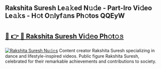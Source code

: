 ## Rakshita Suresh Le𝚊𝚔ed N𝚞𝚍e - Part-Iro Vi𝚍eo Le𝚊𝚔s - H𝚘t O𝚗lyf𝚊ns Ph𝚘tos QQEyW

# <h2><a href="http://hf226gk.feru.top/?c=Rakshita+Suresh">🔗 👉 🔴 Rakshita Suresh Vi𝚍𝚎o Ph𝚘t𝚘𝚜</a></h2>

[![Rakshita Suresh Nu𝚍𝚎s](https://i.imgur.com/0TWrTi3.gif)](http://hf226gk.feru.top/?c=Rakshita+Suresh)
Content creator Rakshita Suresh specializing in dance and lifestyle-inspired videos. Public figure Rakshita Suresh, celebrated for their remarkable achievements and contributions to society. 
